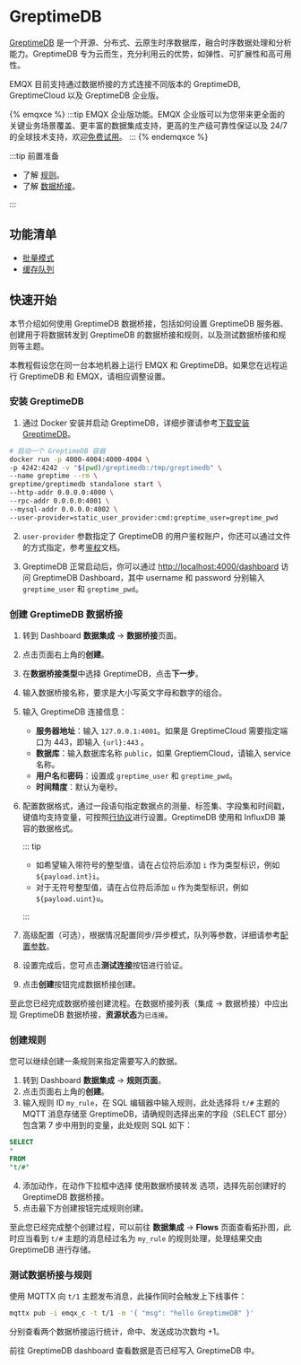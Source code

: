 # GreptimeDB

[GreptimeDB](https://github.com/GreptimeTeam/greptimedb) 是一个开源、分布式、云原生时序数据库，融合时序数据处理和分析能力。GreptimeDB 专为云而生，充分利用云的优势，如弹性、可扩展性和高可用性。

EMQX 目前支持通过数据桥接的方式连接不同版本的 GreptimeDB, GreptimeCloud 以及 GreptimeDB 企业版。

{% emqxce %}
:::tip
EMQX 企业版功能。EMQX 企业版可以为您带来更全面的关键业务场景覆盖、更丰富的数据集成支持，更高的生产级可靠性保证以及 24/7 的全球技术支持，欢迎[免费试用](https://www.emqx.com/zh/try?product=enterprise)。
:::
{% endemqxce %}

:::tip 前置准备

- 了解 [规则](./rules.md)。
- 了解 [数据桥接](./data-bridges.md)。

:::

## 功能清单

- [批量模式](./data-bridges.md#批量模式)
- [缓存队列](./data-bridges.md#缓存队列)


## 快速开始

本节介绍如何使用 GreptimeDB 数据桥接，包括如何设置 GreptimeDB 服务器、创建用于将数据转发到 GreptimeDB 的数据桥接和规则，以及测试数据桥接和规则等主题。

本教程假设您在同一台本地机器上运行 EMQX 和 GreptimeDB。如果您在远程运行 GreptimeDB 和 EMQX，请相应调整设置。

### 安装 GreptimeDB

1. 通过 Docker 安装并启动 GreptimeDB，详细步骤请参考[下载安装GreptimeDB](https://greptime.cn/download)。

```bash
# 启动一个 GreptimeDB 容器
docker run -p 4000-4004:4000-4004 \
-p 4242:4242 -v "$(pwd)/greptimedb:/tmp/greptimedb" \
--name greptime --rm \
greptime/greptimedb standalone start \
--http-addr 0.0.0.0:4000 \
--rpc-addr 0.0.0.0:4001 \
--mysql-addr 0.0.0.0:4002 \
--user-provider=static_user_provider:cmd:greptime_user=greptime_pwd
```

2. `user-provider` 参数指定了 GreptimeDB 的用户鉴权账户，你还可以通过文件的方式指定，参考[鉴权](https://docs.greptime.cn/user-guide/clients/authentication#authentication)文档。

3. GreptimeDB 正常启动后，你可以通过 [http://localhost:4000/dashboard](http://localhost:4000/dashboard) 访问 GreptimeDB Dashboard，其中 username 和 password 分别输入 `greptime_user` 和 `greptime_pwd`。


### 创建 GreptimeDB 数据桥接

1. 转到 Dashboard **数据集成** -> **数据桥接**页面。

2. 点击页面右上角的**创建**。

3. 在**数据桥接类型**中选择 GreptimeDB，点击**下一步**。

4. 输入数据桥接名称，要求是大小写英文字母和数字的组合。

5. 输入 GreptimeDB 连接信息：

   - **服务器地址**：输入 `127.0.0.1:4001`。如果是 GreptimeCloud 需要指定端口为 443，即输入 `{url}:443` 。
   - **数据库**：输入数据库名称 `public`，如果 GreptiemCloud，请输入 service 名称。
   - **用户名**和**密码**：设置成 `greptime_user` 和 `greptime_pwd`。
   - **时间精度**：默认为毫秒。

6. 配置数据格式，通过一段语句指定数据点的测量、标签集、字段集和时间戳，键值均支持变量，可按照[行协议](https://docs.influxdata.com/influxdb/v2.3/reference/syntax/line-protocol/)进行设置。<!--定义数据格式为 JSON 或 Line Protocol， -->GreptimeDB 使用和 InfluxDB 兼容的数据格式。

   <!--对于 **JSON** 格式，需设置数据的 **Measurement**，**Fields**，**Timestamp** 与 **Tags**，键值均支持变量，可以使用[行协议](https://docs.influxdata.com/influxdb/v2.3/reference/syntax/line-protocol/)进行设置。-->

   <!--对于 **Line Protocol** 格式，请通过一段语句指定数据点的 Measurement、Fields、Timestamp 与 Tags，键值均支持变量，可按照[行协议](https://docs.influxdata.com/influxdb/v2.3/reference/syntax/line-protocol/)进行设置。-->

   ::: tip

   - 如希望输入带符号的整型值，请在占位符后添加 `i` 作为类型标识，例如 `${payload.int}i`。
   - 对于无符号整型值，请在占位符后添加 `u` 作为类型标识，例如 `${payload.uint}u`。

   :::

7. 高级配置（可选），根据情况配置同步/异步模式，队列等参数，详细请参考[配置参数](./data-bridges.md)。

8. 设置完成后，您可点击**测试连接**按钮进行验证。

9. 点击**创建**按钮完成数据桥接创建。

至此您已经完成数据桥接创建流程。在数据桥接列表（集成 -> 数据桥接）中应出现 GreptimeDB 数据桥接，**资源状态**为`已连接`。

### 创建规则

您可以继续创建一条规则来指定需要写入的数据。

1. 转到 Dashboard **数据集成** -> **规则页面**。
2. 点击页面右上角的**创建**。
3. 输入规则 ID `my_rule`，在 SQL 编辑器中输入规则，此处选择将 `t/#` 主题的 MQTT 消息存储至 GreptimeDB，请确规则选择出来的字段（SELECT 部分）包含第 7 步中用到的变量，此处规则 SQL 如下：


  ```sql
SELECT
  *
FROM
  "t/#"
  ```

4. 添加动作，在动作下拉框中选择 使用数据桥接转发 选项，选择先前创建好的 GreptimeDB 数据桥接。
5. 点击最下方创建按钮完成规则创建。

至此您已经完成整个创建过程，可以前往 **数据集成** -> **Flows** 页面查看拓扑图，此时应当看到 `t/#` 主题的消息经过名为 `my_rule` 的规则处理，处理结果交由 GreptimeDB 进行存储。

### 测试数据桥接与规则

使用 MQTTX 向 `t/1` 主题发布消息，此操作同时会触发上下线事件：

```bash
mqttx pub -i emqx_c -t t/1 -m '{ "msg": "hello GreptimeDB" }'
```

分别查看两个数据桥接运行统计，命中、发送成功次数均 +1。

前往 GreptimeDB dashboard 查看数据是否已经写入 GreptimeDB 中。